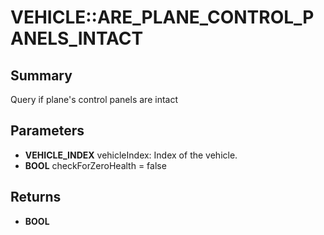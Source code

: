 # VEHICLE::ARE_PLANE_CONTROL_PANELS_INTACT

## Summary
Query if plane's control panels are intact

## Parameters
* **VEHICLE_INDEX** vehicleIndex: Index of the vehicle.
* **BOOL** checkForZeroHealth = false

## Returns
* **BOOL**